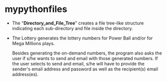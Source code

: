 # mypythonfiles


- The "**Directory_and_File_Tree**" creates a file tree-like structure indicating each sub-directory and file inside the directory.
- The Lottery generates the lottery numbers for Power Ball and/or for Mega Millions plays. 

  Besides generating the on-demand numbers, the program also asks the user if s/he wants to send and email with those generated numbers. 
  If the user selects to send and email, s/he will have to provide the sender's email address and password as well as the recipient(s) email address(es).
